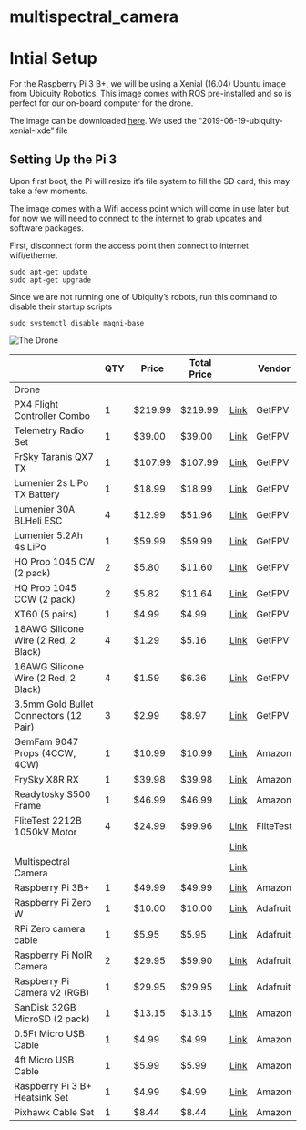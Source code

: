 # multispectral_camera

# Intial Setup

For the Raspberry Pi 3 B+, we will be using a Xenial (16.04) Ubuntu image from Ubiquity Robotics. This image comes with ROS pre-installed and so is perfect for our on-board computer for the drone. 

The image can be downloaded [here](https://downloads.ubiquityrobotics.com/pi.html).
We used the “2019-06-19-ubiquity-xenial-lxde” file

## Setting Up the Pi 3

Upon first boot, the Pi will resize it’s file system to fill the SD card, this may take a few moments.

The image comes with a Wifi access point which will come in use later but for now we will need to connect to the internet to grab updates and software packages. 

First, disconnect form the access point then connect to internet wifi/ethernet

    sudo apt-get update
    sudo apt-get upgrade

Since we are not running one of Ubiquity’s robots, run this command  to disable their startup scripts
    
    sudo systemctl disable magni-base

![The Drone](https://jakealford.com/github/images/drone.JPG)


|                                        | QTY | Price   | Total Price |                                                                                                                                                                                                                                                                                                                                    | Vendor    |
|----------------------------------------|-----|---------|-------------|------------------------------------------------------------------------------------------------------------------------------------------------------------------------------------------------------------------------------------------------------------------------------------------------------------------------------------|-----------|
| Drone                                  |     |         |             |                                                                                                                                                                                                                                                                                                                                    |           |
| PX4 Flight Controller Combo            | 1   | $219.99 | $219.99     | [Link](https://www.getfpv.com/pixhawk-4-autopilot-and-neo-m8n-gps-pm07-combo.html)                                                                                                                                                                                                                                                 | GetFPV    |
| Telemetry Radio Set                    | 1   | $39.00  | $39.00      | [Link](https://www.getfpv.com/holybro-100mw-transceiver-telemetry-radio-set-v3-915mhz.html)                                                                                                                                                                                                                                        | GetFPV    |
| FrSky Taranis QX7 TX                   | 1   | $107.99 | $107.99     | [Link](https://www.getfpv.com/frsky-taranis-q-x7-2-4ghz-16ch-transmitter-white.html)                                                                                                                                                                                                                                               | GetFPV    |
| Lumenier 2s LiPo TX Battery            | 1   | $18.99  | $18.99      | [Link](https://www.getfpv.com/lumenier-2100mah-2s-life-q-x7-radio-transmitter-battery.html)                                                                                                                                                                                                                                        | GetFPV    |
| Lumenier 30A BLHeli ESC                | 4   | $12.99  | $51.96      | [Link](https://www.getfpv.com/lumenier-30a-blheli-s-esc-opto-2-4s.html)                                                                                                                                                                                                                                                            | GetFPV    |
| Lumenier 5.2Ah 4s LiPo                 | 1   | $59.99  | $59.99      | [Link](https://www.getfpv.com/lumenier-5200mah-4s-35c-lipo-battery.html)                                                                                                                                                                                                                                                           | GetFPV    |
| HQ Prop 1045 CW (2 pack)               | 2   | $5.80   | $11.60      | [Link](https://www.getfpv.com/hqprop-10x4-5-cw-propeller-slow-flyer-2-blade-2-pack.html)                                                                                                                                                                                                                                           | GetFPV    |
| HQ Prop 1045 CCW (2 pack)              | 2   | $5.82   | $11.64      | [Link](https://www.getfpv.com/hqprop-10x4-5-ccw-propeller-multi-rotor-2-blade-2-pack.html)                                                                                                                                                                                                                                         | GetFPV    |
| XT60 (5 pairs)                         | 1   | $4.99   | $4.99       | [Link](https://www.getfpv.com/xt60-power-connectors-5-pair.html)                                                                                                                                                                                                                                                                   | GetFPV    |
| 18AWG Silicone Wire (2 Red, 2 Black)   | 4   | $1.29   | $5.16       | [Link](https://www.getfpv.com/silicone-wire-18awg-1mtr.html)                                                                                                                                                                                                                                                                       | GetFPV    |
| 16AWG Silicone Wire (2 Red, 2 Black)   | 4   | $1.59   | $6.36       | [Link](https://www.getfpv.com/silicone-wire-14awg-1mtr.html)                                                                                                                                                                                                                                                                       | GetFPV    |
| 3.5mm Gold Bullet Connectors (12 Pair) | 3   | $2.99   | $8.97       | [Link](https://www.getfpv.com/3-5mm-gold-bullet-connectors-12-pair.html)                                                                                                                                                                                                                                                           | GetFPV    |
| GemFam 9047 Props (4CCW, 4CW)          | 1   | $10.99  | $10.99      | [Link](https://www.amazon.com/Genuine-Propellers-Phantom-RAYCorp-RAYCorp/dp/B01MZ1ICOK/ref=sr_1_1?keywords=9047+prop&qid=1571186570&s=toys-and-games&sr=1-1)                                                                                                                                                                       | Amazon    |
| FrySky X8R RX                          | 1   | $39.98  | $39.98      | [Link](https://www.amazon.com/FrSky-Taranis-Compatible-Receiver-8-Channel/dp/B00RCAHHFM/ref=asc_df_B00RCAHHFM/?tag=hyprod-20&linkCode=df0&hvadid=242048352875&hvpos=1o1&hvnetw=g&hvrand=15210555723016150379&hvpone=&hvptwo=&hvqmt=&hvdev=c&hvdvcmdl=&hvlocint=&hvlocphy=1015253&hvtargid=aud-829758849484:pla-588530700237&psc=1) | Amazon    |
| Readytosky S500 Frame                  | 1   | $46.99  | $46.99      | [Link](https://www.amazon.com/Readytosky-Quadcopter-Stretch-Version-Landing/dp/B01N0AX1MZ/ref=sr_1_9?keywords=drone+frame&qid=1569418692&s=gateway&sr=8-9)                                                                                                                                                                         | Amazon    |
| FliteTest 2212B 1050kV Motor           | 4   | $24.99  | $99.96      | [Link](https://store.flitetest.com/flite-test-radial-2212b-1050kv-brushless-motor-flt-3034/p846360)                                                                                                                                                                                                                                | FliteTest |
|                                        |     |         |             | [Link]()                                                                                                                                                                                                                                                                                                                           |           |
| Multispectral Camera                   |     |         |             | [Link]()                                                                                                                                                                                                                                                                                                                           |           |
| Raspberry Pi 3B+                       | 1   | $49.99  | $49.99      | [Link](https://www.amazon.com/ELEMENT-Element14-Raspberry-Pi-Motherboard/dp/B07BDR5PDW/ref=sr_1_4?keywords=Raspberry+Pi+3b%2B&qid=1570395844&s=electronics&sr=1-4)                                                                                                                                                                 | Amazon    |
| Raspberry Pi Zero W                    | 1   | $10.00  | $10.00      | [Link](https://www.adafruit.com/product/3400)                                                                                                                                                                                                                                                                                      | Adafruit  |
| RPi Zero camera cable                  | 1   | $5.95   | $5.95       | [Link](https://www.adafruit.com/product/3157)                                                                                                                                                                                                                                                                                      | Adafruit  |
| Raspberry Pi NoIR Camera               | 2   | $29.95  | $59.90      | [Link](https://www.adafruit.com/product/3100)                                                                                                                                                                                                                                                                                      | Adafruit  |
| Raspberry Pi Camera v2 (RGB)           | 1   | $29.95  | $29.95      | [Link](https://www.adafruit.com/product/3099)                                                                                                                                                                                                                                                                                      | Adafruit  |
| SanDisk 32GB MicroSD (2 pack)          | 1   | $13.15  | $13.15      | [Link](https://www.amazon.com/SanDisk-MicroSD-Ultra-UHS-1-Memory/dp/B00CNYV942/ref=sr_1_8?keywords=micro+sd+card+2+pack&qid=1570893964&sr=8-8%5C)                                                                                                                                                                                  | Amazon    |
| 0.5Ft Micro USB Cable                  | 1   | $4.99   | $4.99       | [Link](https://www.amazon.com/CableCreation-Charger-Compatible-Chromecast-Android/dp/B013G4EAEI/ref=sr_1_4?crid=10FF0DAIA31XN&keywords=short+usb+a+to+micro+usb+cable&qid=1570395913&s=electronics&sprefix=short+usb+a+to+mic%2Celectronics%2C169&sr=1-4)                                                                          | Amazon    |
| 4ft Micro USB Cable                    | 1   | $5.99   | $5.99       | [Link](https://www.amazon.com/CableCreation-Charger-Compatible-Chromecast-Android/dp/B013G4EDKY/ref=sr_1_4?crid=10FF0DAIA31XN&keywords=short%2Busb%2Ba%2Bto%2Bmicro%2Busb%2Bcable&qid=1570395913&s=electronics&sprefix=short%2Busb%2Ba%2Bto%2Bmic%2Celectronics%2C169&sr=1-4&th=1)                                                 | Amazon    |
| Raspberry Pi 3 B+ Heatsink Set         | 1   | $4.99   | $4.99       | [Link](https://www.amazon.com/LoveRPi-Performance-Heatsink-Set-Raspberry/dp/B018BGRDVS)                                                                                                                                                                                                                                            | Amazon    |
| Pixhawk Cable Set                      | 1   | $8.44   | $8.44       | [Link](https://www.amazon.com/dp/B01N4IRVQI/?coliid=I3UP89FP3QOA1B&colid=305F9Y448FVK8&psc=1&ref_=lv_ov_lig_dp_it)                                                                                                                                                                                                                 | Amazon    |
